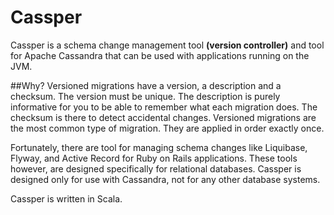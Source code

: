 # Cassper
Cassper is a schema change management tool **(version controller)** and tool for Apache Cassandra that can be used with applications running on the JVM.

##Why?
Versioned migrations have a version, a description and a checksum. The version must be unique. The description is purely informative for you to be able to remember what each migration does. The checksum is there to detect accidental changes. Versioned migrations are the most common type of migration. They are applied in order exactly once.

 Fortunately, there are tool for managing schema changes like Liquibase, Flyway, and Active Record for Ruby on Rails applications. These tools however, are designed specifically for relational databases.  Cassper is designed only for use with Cassandra, not for any other database systems.

Cassper is written in Scala. 
